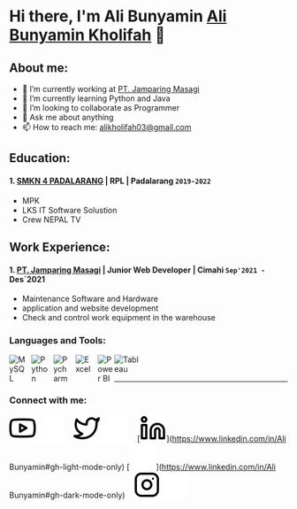 # Hi there, I'm Ali Bunyamin  [Ali Bunyamin Kholifah](https://www.youtube.com/channel/UCgaqtGLPrvVnblSrj7QOH0w) 👋
## About me:
- 🔭 I’m currently working at [PT. Jamparing Masagi](https://jmasagi.com/)
- 🌱 I’m currently learning Python and Java
- 👯 I’m looking to collaborate as Programmer 
- 💬 Ask me about anything
- 📫 How to reach me: alikholifah03@gmail.com

## Education:

#### 1. [SMKN 4 PADALARANG](https://smkn4padalarang.sch.id/) | RPL | Padalarang `2019-2022`
   - MPK 
   - LKS IT Software Solustion
   - Crew NEPAL TV

## Work Experience:
#### 1. [PT. Jamparing Masagi](https://jmasagi.com/) | Junior Web Developer | Cimahi `Sep'2021 - `Des`2021
   - Maintenance Software and Hardware
   - application and website development
   - Check and control work equipment in the warehouse

### Languages and Tools:

[<img align="left" alt="MySQL" width="30px" src="https://cdn.jsdelivr.net/gh/devicons/devicon/icons/mysql/mysql-original.svg" style="padding-right:10px;" />][webdev]
[<img align="left" alt="Python" width="30px" src="https://upload.wikimedia.org/wikipedia/commons/thumb/c/c3/Python-logo-notext.svg/110px-Python-logo-notext.svg.png?20100317150552" style="padding-right:10px;" />][webdev]
[<img align="left" alt="Pycharm" width="30px" src="https://upload.wikimedia.org/wikipedia/commons/thumb/1/1d/PyCharm_Icon.svg/220px-PyCharm_Icon.svg.png" style="padding-right:10px;" />][webdev]
[<img align="left" alt="Excel" width="30px" src="https://is2-ssl.mzstatic.com/image/thumb/Purple126/v4/a8/fd/5a/a8fd5a84-c6f1-355f-3b9f-6e86598efaa3/XCEL.png/1200x630bb.png" style="padding-right:10px;" />][webdev]
[<img align="left" alt="Power BI" width="30px" src="https://powerbi.microsoft.com/pictures/application-logos/svg/powerbi.svg" style="padding-right:0px;" />][webdev]
[<img align="left" alt="Tableau" width="50px" src="https://logos-world.net/wp-content/uploads/2021/10/Tableau-Symbol.png" style="padding-right:10px;" />][webdev]

<br />
<br />

---
### Connect with me:

[![website](./img/youtube-light.svg)](https://www.youtube.com/channel/UCgaqtGLPrvVnblSrj7QOH0w#gh-light-mode-only)
[![website](./img/youtube-dark.svg)](https://www.youtube.com/channel/UCgaqtGLPrvVnblSrj7QOH0w#gh-dark-mode-only)
&nbsp;&nbsp;
[![website](./img/twitter-light.svg)](https://twitter.com/alibnymn#gh-light-mode-only)
[![website](./img/twitter-dark.svg)](https://twitter.com/alibnymn#gh-dark-mode-only)
&nbsp;&nbsp;
[![website](./img/linkedin-light.svg)](https://www.linkedin.com/in/Ali Bunyamin#gh-light-mode-only)
[![website](./img/linkedin-dark.svg)](https://www.linkedin.com/in/Ali Bunyamin#gh-dark-mode-only)
&nbsp;&nbsp;
[![website](./img/instagram-light.svg)](https://instagram.com/alibnymn_#gh-light-mode-only)
[![website](./img/instagram-dark.svg)](https://instagram.com/alibnymn_#gh-dark-mode-only)



[webdev]: https://github.com/alibnymn
